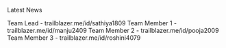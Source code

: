 Latest News

Team Lead - trailblazer.me/id/sathiya1809
Team Member 1 - trailblazer.me/id/manju2409
Team Member 2 - trailblazer.me/id/pooja2009
Team Member 3 - trailblazer.me/id/roshini4079
